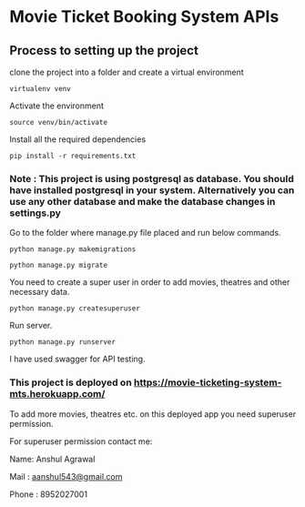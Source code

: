 # Movie Ticket Booking System APIs

## Process to setting up the project

clone the project into a folder and create a virtual environment
```
virtualenv venv
```

Activate the environment
```
source venv/bin/activate
```

Install all the required dependencies
```
pip install -r requirements.txt
```

### Note : This project is using postgresql as database. You should have installed postgresql in your system. Alternatively you can use any other database and make the database changes in settings.py


Go to the folder where manage.py file placed and run below commands.

```
python manage.py makemigrations
```

```
python manage.py migrate
```

You need to create a super user in order to add movies, theatres and other necessary data.
```
python manage.py createsuperuser
```

Run server.
```
python manage.py runserver
```

I have used swagger for API testing.

### This project is deployed on https://movie-ticketing-system-mts.herokuapp.com/

To add more movies, theatres etc. on this deployed app you need superuser permission.

For superuser permission contact me:

Name: Anshul Agrawal

Mail : aanshul543@gmail.com

Phone : 8952027001
